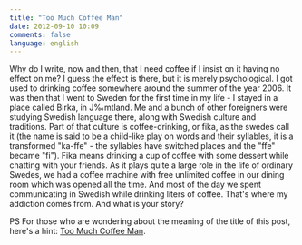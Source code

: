 ```yaml
---
title: "Too Much Coffee Man"
date: 2012-09-10 10:09
comments: false
language: english
---
```


Why do I write, now and then, that I need coffee if I insist on it having no effect on me? I guess the effect is there, but it is merely psychological. I got used to drinking coffee somewhere around the summer of the year 2006. It was then that I went to Sweden for the first time in my life - I stayed in a place called Birka, in J‰mtland. Me and a bunch of other foreigners were studying Swedish language there, along with Swedish culture and traditions. Part of that culture is coffee-drinking, or fika, as the swedes call it (the name is said to be a child-like play on words and their syllables, it is a transformed "ka-ffe" - the syllables have switched places and the "ffe" became "fi"). Fika means drinking a cup of coffee with some dessert while chatting with your friends. As it plays quite a large role in the life of ordinary Swedes, we had a coffee machine with free unlimited coffee in our dining room which was opened all the time. And most of the day we spent communicating in Swedish while drinking liters of coffee. That's where my addiction comes from. And what is your story?

PS For those who are wondering about the meaning of the title of this post, here's a hint: [Too Much Coffee Man](http://www.tmcm.com/tmcm/).
